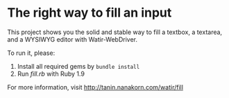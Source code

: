 The right way to fill an input
=========================

This project shows you the solid and stable way to fill a textbox, a textarea, and a WYSIWYG editor with Watir-WebDriver.

To run it, please:

1. Install all required gems by ```bundle install```
2. Run _fill.rb_ with Ruby 1.9

For more information, visit http://tanin.nanakorn.com/watir/fill